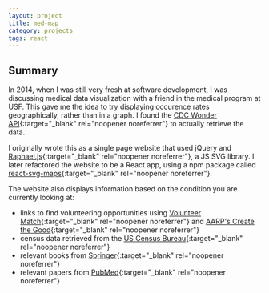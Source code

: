 ```yaml
---
layout: project
title: med-map
category: projects
tags: react
---
```


## Summary

In 2014, when I was still very fresh at software development, I was discussing medical data visualization with a friend in the medical program at USF. This gave me the idea to try displaying occurence rates geographically, rather than in a graph. I found the [CDC Wonder API](https://wonder.cdc.gov/wonder/help/WONDER-API.html){:target="_blank" rel="noopener noreferrer"} to actually retrieve the data.

I originally wrote this as a single page website that used jQuery and [Raphael.js](http://raphaeljs.com){:target="_blank" rel="noopener noreferrer"}, a JS SVG library. I later refactored the website to be a React app, using a npm package called [react-svg-maps](https://www.npmjs.com/package/react-svg-map){:target="_blank" rel="noopener noreferrer"}.

The website also displays information based on the condition you are currently looking at:

- links to find volunteering opportunities using [Volunteer Match](https://www.volunteermatch.org){:target="_blank" rel="noopener noreferrer"} and [AARP's Create the Good](https://createthegood.aarp.org/volunteer-search.html){:target="_blank" rel="noopener noreferrer"}
- census data retrieved from the [US Census Bureau](https://www.census.gov/data/developers.html){:target="_blank" rel="noopener noreferrer"}
- relevant books from [Springer](https://www.springer.com/us){:target="_blank" rel="noopener noreferrer"}
- relevant papers from [PubMed](https://pubmed.ncbi.nlm.nih.gov/){:target="_blank" rel="noopener noreferrer"}
